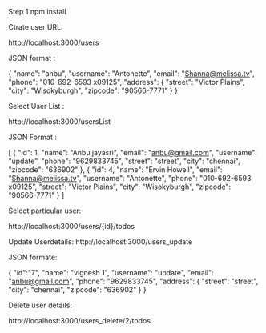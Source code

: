 Step 1	npm install

Ctrate user URL:

http://localhost:3000/users

JSON format :

{
    "name": "anbu",
    "username": "Antonette",
    "email": "Shanna@melissa.tv",
    "phone": "010-692-6593 x09125",
    "address": {
      "street": "Victor Plains",
      "city": "Wisokyburgh",
      "zipcode": "90566-7771"
    }
}

Select User List :

http://localhost:3000/usersList

JSON Format :

[
  {
    "id": 1,
    "name": "Anbu jayasri",
    "email": "anbu@gmail.com",
    "username": "update",
    "phone": "9629833745",
    "street": "street",
    "city": "chennai",
    "zipcode": "636902"
  },
  {
    "id": 4,
    "name": "Ervin Howell",
    "email": "Shanna@melissa.tv",
    "username": "Antonette",
    "phone": "010-692-6593 x09125",
    "street": "Victor Plains",
    "city": "Wisokyburgh",
    "zipcode": "90566-7771"
  }
 ]
 
 Select particular user:
 
http://localhost:3000/users/{id}/todos

Update Userdetails:
http://localhost:3000/users_update

JSON formate:

{
	"id":"7",
    "name": "vignesh 1",
    "username": "update",
    "email": "anbu@gmail.com",
    "phone": "9629833745",
    "address": {
      "street": "street",
      "city": "chennai",
      "zipcode": "636902"
    }
}

Delete user details:

http://localhost:3000/users_delete/2/todos
